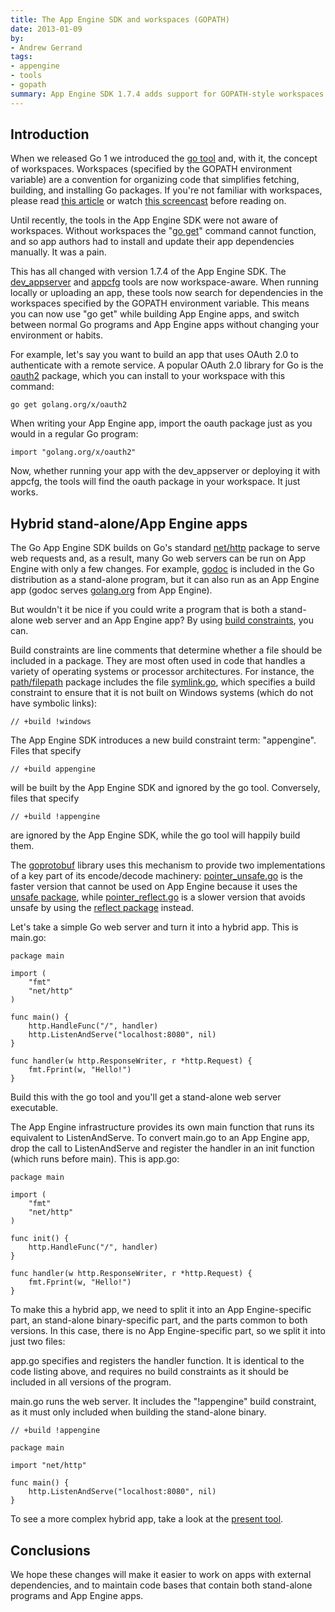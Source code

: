 ```yaml
---
title: The App Engine SDK and workspaces (GOPATH)
date: 2013-01-09
by:
- Andrew Gerrand
tags:
- appengine
- tools
- gopath
summary: App Engine SDK 1.7.4 adds support for GOPATH-style workspaces.
---
```


## Introduction

When we released Go 1 we introduced the [go tool](/cmd/go/) and,
with it, the concept of workspaces.
Workspaces (specified by the GOPATH environment variable) are a convention
for organizing code that simplifies fetching,
building, and installing Go packages.
If you're not familiar with workspaces, please read [this article](/doc/code.html)
or watch [this screencast](http://www.youtube.com/watch?v=XCsL89YtqCs) before reading on.

Until recently, the tools in the App Engine SDK were not aware of workspaces.
Without workspaces the "[go get](/cmd/go/#hdr-Download_and_install_packages_and_dependencies)"
command cannot function,
and so app authors had to install and update their app dependencies manually. It was a pain.

This has all changed with version 1.7.4 of the App Engine SDK.
The [dev\_appserver](https://developers.google.com/appengine/docs/go/tools/devserver)
and [appcfg](https://developers.google.com/appengine/docs/go/tools/uploadinganapp)
tools are now workspace-aware.
When running locally or uploading an app,
these tools now search for dependencies in the workspaces specified by the
GOPATH environment variable.
This means you can now use "go get" while building App Engine apps,
and switch between normal Go programs and App Engine apps without changing
your environment or habits.

For example, let's say you want to build an app that uses OAuth 2.0 to authenticate
with a remote service.
A popular OAuth 2.0 library for Go is the [oauth2](https://godoc.org/golang.org/x/oauth2) package,
which you can install to your workspace with this command:

	go get golang.org/x/oauth2

When writing your App Engine app, import the oauth package just as you would in a regular Go program:

	import "golang.org/x/oauth2"

Now, whether running your app with the dev\_appserver or deploying it with appcfg,
the tools will find the oauth package in your workspace. It just works.

## Hybrid stand-alone/App Engine apps

The Go App Engine SDK builds on Go's standard [net/http](/pkg/net/http/)
package to serve web requests and,
as a result, many Go web servers can be run on App Engine with only a few changes.
For example, [godoc](/cmd/godoc/) is included in the
Go distribution as a stand-alone program,
but it can also run as an App Engine app (godoc serves [golang.org](/) from App Engine).

But wouldn't it be nice if you could write a program that is both a stand-alone
web server and an App Engine app? By using [build constraints](/pkg/go/build/#hdr-Build_Constraints), you can.

Build constraints are line comments that determine whether a file should
be included in a package.
They are most often used in code that handles a variety of operating systems
or processor architectures.
For instance, the [path/filepath](/pkg/path/filepath/)
package includes the file [symlink.go](/src/pkg/path/filepath/symlink.go),
which specifies a build constraint to ensure that it is not built on Windows
systems (which do not have symbolic links):

	// +build !windows

The App Engine SDK introduces a new build constraint term: "appengine". Files that specify

	// +build appengine

will be built by the App Engine SDK and ignored by the go tool. Conversely, files that specify

	// +build !appengine

are ignored by the App Engine SDK, while the go tool will happily build them.

The [goprotobuf](http://code.google.com/p/goprotobuf/) library uses this
mechanism to provide two implementations of a key part of its encode/decode machinery:
[pointer\_unsafe.go](http://code.google.com/p/goprotobuf/source/browse/proto/pointer_unsafe.go)
is the faster version that cannot be used on App Engine because it uses
the [unsafe package](/pkg/unsafe/),
while [pointer\_reflect.go](http://code.google.com/p/goprotobuf/source/browse/proto/pointer_reflect.go)
is a slower version that avoids unsafe by using the [reflect package](/pkg/reflect/) instead.

Let's take a simple Go web server and turn it into a hybrid app. This is main.go:

	package main

	import (
	    "fmt"
	    "net/http"
	)

	func main() {
	    http.HandleFunc("/", handler)
	    http.ListenAndServe("localhost:8080", nil)
	}

	func handler(w http.ResponseWriter, r *http.Request) {
	    fmt.Fprint(w, "Hello!")
	}

Build this with the go tool and you'll get a stand-alone web server executable.

The App Engine infrastructure provides its own main function that runs its
equivalent to ListenAndServe.
To convert main.go to an App Engine app, drop the call to ListenAndServe
and register the handler in an init function (which runs before main). This is app.go:

	package main

	import (
	    "fmt"
	    "net/http"
	)

	func init() {
	    http.HandleFunc("/", handler)
	}

	func handler(w http.ResponseWriter, r *http.Request) {
	    fmt.Fprint(w, "Hello!")
	}

To make this a hybrid app, we need to split it into an App Engine-specific part,
an stand-alone binary-specific part, and the parts common to both versions.
In this case, there is no App Engine-specific part,
so we split it into just two files:

app.go specifies and registers the handler function.
It is identical to the code listing above,
and requires no build constraints as it should be included in all versions of the program.

main.go runs the web server. It includes the "!appengine" build constraint,
as it must only included when building the stand-alone binary.

	// +build !appengine

	package main

	import "net/http"

	func main() {
	    http.ListenAndServe("localhost:8080", nil)
	}

To see a more complex hybrid app, take a look at the [present tool](https://godoc.org/golang.org/x/tools/present).

## Conclusions

We hope these changes will make it easier to work on apps with external dependencies,
and to maintain code bases that contain both stand-alone programs and App Engine apps.
